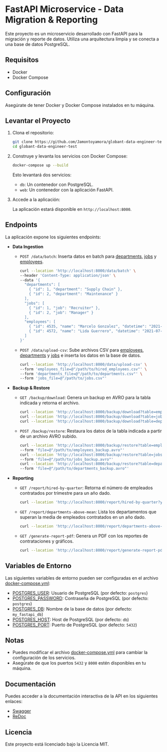 # FastAPI Microservice - Data Migration & Reporting

Este proyecto es un microservicio desarrollado con FastAPI para la migración y reporte de datos. Utiliza una arquitectura limpia y se conecta a una base de datos PostgreSQL.

## Requisitos

- Docker
- Docker Compose

## Configuración

Asegúrate de tener Docker y Docker Compose instalados en tu máquina.

## Levantar el Proyecto

1. Clona el repositorio:

    ```sh
    git clone https://github.com/Jamontoyamora/globant-data-engineer-test
    cd globant-data-engineer-test
    ```

2. Construye y levanta los servicios con Docker Compose:

    ```sh
    docker-compose up --build
    ```

    Esto levantará dos servicios:
    - `db`: Un contenedor con PostgreSQL.
    - `web`: Un contenedor con la aplicación FastAPI.

3. Accede a la aplicación:

    La aplicación estará disponible en `http://localhost:8000`.

## Endpoints

La aplicación expone los siguientes endpoints:

- **Data Ingestion**
  - `POST /data/batch`: Inserta datos en batch para [departments](http://_vscodecontentref_/0), [jobs](http://_vscodecontentref_/1) y [employees](http://_vscodecontentref_/2).
    ```sh
    curl --location 'http://localhost:8000/data/batch' \
    --header 'Content-Type: application/json' \
    --data '{
      "departments": [
        { "id": 1, "department": "Supply Chain" },
        { "id": 2, "department": "Maintenance" }
      ],
      "jobs": [
        { "id": 1, "job": "Recruiter" },
        { "id": 2, "job": "Manager" }
      ],
      "employees": [
        { "id": 4535, "name": "Marcelo Gonzalez", "datetime": "2021-07-27T16:02:08Z", "department_id": 1, "job_id": 2 },
        { "id": 4572, "name": "Lida Guerrero", "datetime": "2021-07-27T19:04:09Z", "department_id": 1, "job_id": 2 }
      ]
    }'
    ```
  - `POST /data/upload-csv`: Sube archivos CSV para [employees](http://_vscodecontentref_/3), [departments](http://_vscodecontentref_/4) y [jobs](http://_vscodecontentref_/5) e inserta los datos en la base de datos.
    ```sh
    curl --location 'http://localhost:8000/data/upload-csv' \
    --form 'employees_file=@"/path/to/hired_employees.csv"' \
    --form 'departments_file=@"/path/to/departments.csv"' \
    --form 'jobs_file=@"/path/to/jobs.csv"'
    ```

- **Backup & Restore**
  - `GET /backup/download`: Genera un backup en AVRO para la tabla indicada y retorna el archivo.
    ```sh
    curl --location 'http://localhost:8000/backup/download?table=employees'
    curl --location 'http://localhost:8000/backup/download?table=jobs'
    curl --location 'http://localhost:8000/backup/download?table=departments'
    ```
  - `POST /backup/restore`: Restaura los datos de la tabla indicada a partir de un archivo AVRO subido.
    ```sh
    curl --location 'http://localhost:8000/backup/restore?table=employees' \
    --form 'file=@"/path/to/employees_backup.avro"'
    curl --location 'http://localhost:8000/backup/restore?table=jobs' \
    --form 'file=@"/path/to/jobs_backup.avro"'
    curl --location 'http://localhost:8000/backup/restore?table=departments' \
    --form 'file=@"/path/to/departments_backup.avro"'
    ```

- **Reporting**
  - `GET /report/hired-by-quarter`: Retorna el número de empleados contratados por trimestre para un año dado.
    ```sh
    curl --location 'http://localhost:8000/report/hired-by-quarter?year=2021'
    ```
  - `GET /report/departments-above-mean`: Lista los departamentos que superan la media de empleados contratados en un año dado.
    ```sh
    curl --location 'http://localhost:8000/report/departments-above-mean?year=2021'
    ```
  - `GET /generate-report-pdf`: Genera un PDF con los reportes de contrataciones y gráficos.
    ```sh
    curl --location 'http://localhost:8000/report/generate-report-pdf?year=2021' --output report.pdf
    ```

## Variables de Entorno

Las siguientes variables de entorno pueden ser configuradas en el archivo [docker-compose.yml](http://_vscodecontentref_/6):

- [POSTGRES_USER](http://_vscodecontentref_/7): Usuario de PostgreSQL (por defecto: `postgres`)
- [POSTGRES_PASSWORD](http://_vscodecontentref_/8): Contraseña de PostgreSQL (por defecto: `postgres`)
- [POSTGRES_DB](http://_vscodecontentref_/9): Nombre de la base de datos (por defecto: `my_fastapi_db`)
- [POSTGRES_HOST](http://_vscodecontentref_/10): Host de PostgreSQL (por defecto: `db`)
- [POSTGRES_PORT](http://_vscodecontentref_/11): Puerto de PostgreSQL (por defecto: `5432`)

## Notas

- Puedes modificar el archivo [docker-compose.yml](http://_vscodecontentref_/12) para cambiar la configuración de los servicios.
- Asegúrate de que los puertos `5432` y `8000` estén disponibles en tu máquina.

## Documentación

Puedes acceder a la documentación interactiva de la API en los siguientes enlaces:
- [Swagger](http://localhost:8000/docs)
- [ReDoc](http://localhost:8000/redoc)

## Licencia

Este proyecto está licenciado bajo la Licencia MIT.